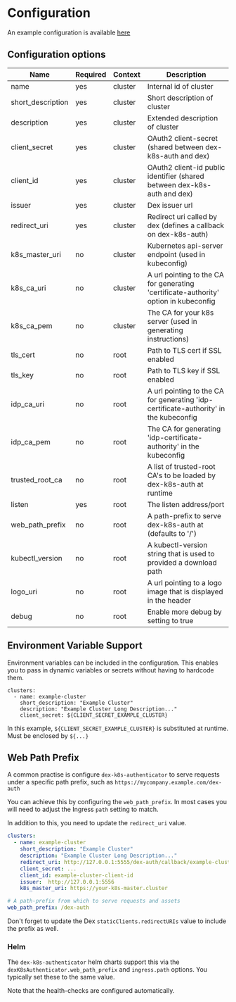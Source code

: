 # Configuration 

An example configuration is available [here](../examples/config.yaml)

## Configuration options


| Name              | Required | Context | Description                                                                           |
|-------------------|----------|---------|---------------------------------------------------------------------------------------|
| name              | yes      | cluster | Internal id of cluster                                                                |
| short_description | yes      | cluster | Short description of cluster                                                          |
| description       | yes      | cluster | Extended description of cluster                                                       |
| client_secret     | yes      | cluster | OAuth2 client-secret (shared between dex-k8s-auth and dex)                            |
| client_id         | yes      | cluster | OAuth2 client-id public identifier (shared between dex-k8s-auth and dex)              |
| issuer            | yes      | cluster | Dex issuer url                                                                        |
| redirect_uri      | yes      | cluster | Redirect uri called by dex (defines a callback on dex-k8s-auth)                       |
| k8s_master_uri    | no       | cluster | Kubernetes api-server endpoint (used in kubeconfig)                                   |
| k8s_ca_uri        | no       | cluster | A url pointing to the CA for generating 'certificate-authority' option in kubeconfig  |
| k8s_ca_pem        | no       | cluster | The CA for your k8s server (used in generating instructions)                          |
| tls_cert          | no       | root    | Path to TLS cert if SSL enabled                                                       |
| tls_key           | no       | root    | Path to TLS key if SSL enabled                                                        |
| idp_ca_uri        | no       | root    | A url pointing to the CA for generating 'idp-certificate-authority' in the kubeconfig |
| idp_ca_pem        | no       | root    | The CA for generating 'idp-certificate-authority' in the kubeconfig                   |
| trusted_root_ca   | no       | root    | A list of trusted-root CA's to be loaded by dex-k8s-auth at runtime                   |
| listen            | yes      | root    | The listen address/port                                                               |
| web_path_prefix   | no       | root    | A path-prefix to serve dex-k8s-auth at (defaults to '/')                              |
| kubectl_version   | no       | root    | A kubectl-version string that is used to provided a download path                     |
| logo_uri          | no       | root    | A url pointing to a logo image that is displayed in the header                        |
| debug             | no       | root    | Enable more debug by setting to true                                                  |

## Environment Variable Support

Environment variables can be included in the configuration. This enables you to pass in dynamic variables or secrets without having to hardcode them.
```
clusters:
  - name: example-cluster
    short_description: "Example Cluster"
    description: "Example Cluster Long Description..."
    client_secret: ${CLIENT_SECRET_EXAMPLE_CLUSTER}
```

In this example, `${CLIENT_SECRET_EXAMPLE_CLUSTER}` is substituted at runtime. Must be enclosed by `${...}`

## Web Path Prefix

A common practise is configure `dex-k8s-authenticator` to serve requests under a specific path prefix, such as `https://mycompany.example.com/dex-auth`

You can achieve this by configuring the `web_path_prefix`. In most cases you will need to adjust the Ingress `path` setting to match.

In addition to this, you need to update the `redirect_uri` value.

```yaml
clusters:
  - name: example-cluster
    short_description: "Example Cluster"
    description: "Example Cluster Long Description..."
    redirect_uri: http://127.0.0.1:5555/dex-auth/callback/example-cluster
    client_secret: ...
    client_id: example-cluster-client-id
    issuer:  http://127.0.0.1:5556
    k8s_master_uri: https://your-k8s-master.cluster

# A path-prefix from which to serve requests and assets
web_path_prefix: /dex-auth
```

Don't forget to update the Dex `staticClients.redirectURIs` value to include the prefix as well.

### Helm

The `dex-k8s-authenticator` helm charts support this via the `dexK8sAuthenticator.web_path_prefix` and `ingress.path` options. You typically set these to the same value.

Note that the health-checks are configured automatically.
